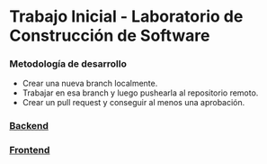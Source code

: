 # Trabajo Inicial - Laboratorio de Construcción de Software

### Metodología de desarrollo

- Crear una nueva branch localmente.
- Trabajar en esa branch y luego pushearla al repositorio remoto.
- Crear un pull request y conseguir al menos una aprobación.

### [Backend](/Backend/README.md)

### [Frontend](/Frontend/README.md)

